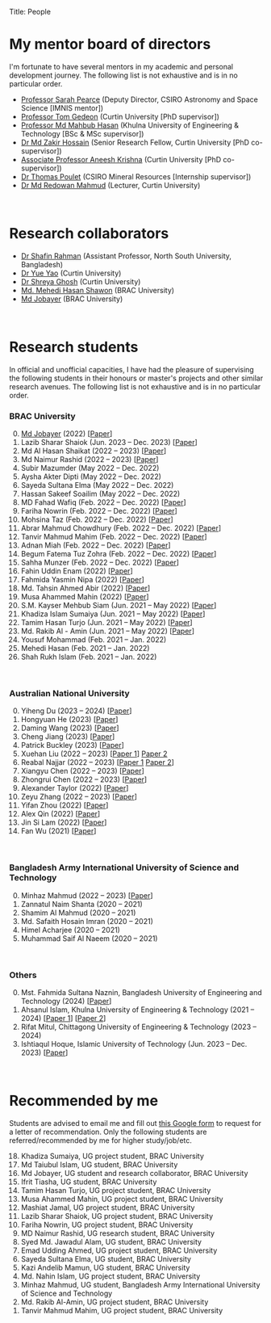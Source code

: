 Title: People

# My mentor board of directors
I'm fortunate to have several mentors in my academic and personal development journey. The following list is not exhaustive and is in no particular order.

- [Professor Sarah Pearce](https://people.csiro.au/P/S/Sarah-Pearce) (Deputy Director, CSIRO Astronomy and Space Science [IMNIS mentor])
- [Professor Tom Gedeon](https://staffportal.curtin.edu.au/staff/profile/view/tom-gedeon-5e48a1fd/) (Curtin University [PhD supervisor])
- [Professor Md Mahbub Hasan](https://site.kuet.ac.bd/ppm/eee/mahbub) (Khulna University of Engineering & Technology [BSc & MSc supervisor])
- [Dr Md Zakir Hossain](https://sites.google.com/view/zakirh) (Senior Research Fellow, Curtin University [PhD co-supervisor])
- [Associate Professor Aneesh Krishna](https://staffportal.curtin.edu.au/staff/profile/view/aneesh-krishna-1b4c5581/) (Curtin University [PhD co-supervisor])
- [Dr Thomas Poulet](https://people.csiro.au/p/t/thomas-poulet) (CSIRO Mineral Resources [Internship supervisor])
- [Dr Md Redowan Mahmud](https://staffportal.curtin.edu.au/staff/profile/view/md-redowan-mahmud-682e2209/) (Lecturer, Curtin University)

&nbsp;

# Research collaborators
- [Dr Shafin Rahman](https://sites.google.com/site/rshafin) (Assistant Professor, North South University, Bangladesh)
- [Dr Yue Yao](http://yorkeyao.cc/) (Curtin University)
- [Dr Shreya Ghosh](https://sites.google.com/view/shreyaghosh) (Curtin University)
- [Md. Mehedi Hasan Shawon](https://www.mehedi.info/) (BRAC University)
- [Md Jobayer](https://jobayer.github.io/) (BRAC University)

&nbsp;

# Research students
In official and unofficial capacities, I have had the pleasure of supervising the following students in their honours or master's projects and other similar research avenues. The following list is not exhaustive and is in no particular order.

### BRAC University
0. [Md Jobayer](https://jobayer.github.io/) (2022) [[Paper](./publications#jobayer2022a)]
0. Lazib Sharar Shaiok (Jun. 2023 – Dec. 2023) [[Paper](publications#shaiok2023attention)]
0. Md Al Hasan Shaikat (2022 – 2023) [[Paper](./publications#jobayer2022a)]
0. Md Naimur Rashid (2022 – 2023) [[Paper](./publications#jobayer2022a)]
0. Subir Mazumder (May 2022 – Dec. 2022)
0. Aysha Akter Dipti (May 2022 – Dec. 2022)
0. Sayeda Sultana Elma (May 2022 – Dec. 2022)
0. Hassan Sakeef Soailim (May 2022 – Dec. 2022)
0. MD Fahad Wafiq (Feb. 2022 – Dec. 2022) [[Paper](publications#wafiq2023smart)]
0. Fariha Nowrin (Feb. 2022 – Dec. 2022) [[Paper](publications#wafiq2023smart)]
0. Mohsina Taz (Feb. 2022 – Dec. 2022) [[Paper](publications#wafiq2023smart)]
0. Abrar Mahmud Chowdhury (Feb. 2022 – Dec. 2022) [[Paper](publications#wafiq2023smart)]
0. Tanvir Mahmud Mahim (Feb. 2022 – Dec. 2022) [[Paper](publications#mahim2023experimental)]
0. Adnan Miah (Feb. 2022 – Dec. 2022) [[Paper](publications#mahim2023experimental)]
0. Begum Fatema Tuz Zohra (Feb. 2022 – Dec. 2022) [[Paper](publications#mahim2023experimental)]
0. Sahha Munzer (Feb. 2022 – Dec. 2022) [[Paper](publications#mahim2023experimental)]
0. Fahin Uddin Enam (2022) [[Paper](publications#nipa2023prosthetic)]
0. Fahmida Yasmin Nipa (2022) [[Paper](publications#nipa2023prosthetic)]
0. Md. Tahsin Ahmed Abir (2022) [[Paper](publications#nipa2023prosthetic)]
0. Musa Ahammed Mahin (2022) [[Paper](publications#nipa2023prosthetic)]
0. S.M. Kayser Mehbub Siam (Jun. 2021 – May 2022) [[Paper](publications#siam2023bikesafe)]
0. Khadiza Islam Sumaiya (Jun. 2021 – May 2022) [[Paper](publications#siam2023bikesafe)]
0. Tamim Hasan Turjo (Jun. 2021 – May 2022) [[Paper](publications#siam2023bikesafe)]
0. Md. Rakib Al - Amin (Jun. 2021 – May 2022) [[Paper](publications#siam2023bikesafe)]
0. Yousuf Mohammad (Feb. 2021 – Jan. 2022)
0. Mehedi Hasan (Feb. 2021 – Jan. 2022)
0. Shah Rukh Islam (Feb. 2021 – Jan. 2022)

&nbsp;
### Australian National University
0. Yiheng Du (2023 – 2024) [[Paper](publications#du2024investigating)]
0. Hongyuan He (2023) [[Paper](publications#hongyuan2023tca)]
0. Daming Wang (2023) [[Paper](publications#hongyuan2023tca)]
0. Cheng Jiang (2023) [[Paper](publications#jiang2023maskthefer)]
0. Patrick Buckley (2023) [[Paper](publications#buckley2023convolutional)]
0. Xuehan Liu (2022 – 2023) [[Paper 1](./publications#liu2023MADE)] [Paper 2](./publications#liu2022machine)
0. Reabal Najjar (2022 – 2023) [[Paper 1](./publications#najjar2022the) [Paper 2](./publications#mahmud2023which)]
0. Xiangyu Chen (2022 – 2023) [[Paper](./publications#chen2023C3-PO)]
0. Zhongrui Chen (2022 – 2023) [[Paper](./publications#chen2023mutfusvae)]
0. Alexander Taylor (2022) [[Paper](publications#jobayer2023machine)]
0. Zeyu Zhang (2022 – 2023) [[Paper](./publications#liu2022machine)]
0. Yifan Zhou (2022) [[Paper](./publications#zhou2023how)]
0. Alex Qin (2022) [[Paper](./publications#qin2022machine)]
0. Jin Si Lam (2022) [[Paper](./publications#lam2022machine)]
0. Fan Wu (2021) [[Paper](./publications#wu2022an)]

&nbsp;
### Bangladesh Army International University of Science and Technology
0. Minhaz Mahmud (2022 – 2023) [[Paper](./publications#mahmud2023which)]
0. Zannatul Naim Shanta (2020 – 2021)
0. Shamim Al Mahmud (2020 – 2021)
0. Md. Safaith Hosain Imran (2020 – 2021)
0. Himel Acharjee (2020 – 2021)
0. Muhammad Saif Al Naeem (2020 – 2021)

&nbsp;
### Others
0. Mst. Fahmida Sultana Naznin, Bangladesh University of Engineering and Technology (2024) [[Paper](publications#naznin2024cstrl)]
0. Ahsanul Islam, Khulna University of Engineering & Technology (2021 – 2024) [[Paper 1](publications#islam2021eigenvalue)] [[Paper 2](publications#islam2024bdconvsgnet)]
0. Rifat Mitul, Chittagong University of Engineering & Technology (2023 – 2024)
0. Ishtiaqul Hoque, Islamic University of Technology (Jun. 2023 – Dec. 2023) [[Paper](publications#shaiok2023attention)]

&nbsp;
<h1>Recommended by me</h1>
<p>Students are advised to email me and fill out <a href="https://forms.gle/hcznDQMDLUE4bXN87">this Google form</a> to request for a letter of recommendation. Only the following students are referred/recommended by me for higher study/job/etc.</p>
<ol reversed>
    <li>Khadiza Sumaiya, UG project student, BRAC University</li>
    <li>Md Taiubul Islam, UG student, BRAC University</li>
    <li>Md Jobayer, UG student and research collaborator, BRAC University</li>
    <li>Ifrit Tiasha, UG student, BRAC University</li>
    <li>Tamim Hasan Turjo, UG project student, BRAC University</li>
    <li>Musa Ahammed Mahin, UG project student, BRAC University</li>
    <li>Mashiat Jamal, UG project student, BRAC University</li>
    <li>Lazib Sharar Shaiok, UG project student, BRAC University</li>
    <li>Fariha Nowrin, UG project student, BRAC University</li>
    <li>MD Naimur Rashid, UG research student, BRAC University</li>
    <li>Syed Md. Jawadul Alam, UG student, BRAC University</li>
    <li>Emad Udding Ahmed, UG project student, BRAC University</li>
    <li>Sayeda Sultana Elma, UG student, BRAC University</li>
    <li>Kazi Andelib Mamun, UG student, BRAC University</li>
    <li>Md. Nahin Islam, UG project student, BRAC University</li>
    <li>Minhaz Mahmud, UG student, Bangladesh Army International University of Science and Technology</li>
    <li>Md. Rakib Al-Amin, UG project student, BRAC University</li>
    <li>Tanvir Mahmud Mahim, UG project student, BRAC University</li>
</ol>
